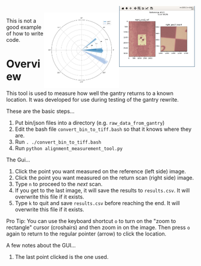 
<img align='right' width='40%' src='https://github.com/phytooracle/gantry_alignment_measurement_tool/raw/main/docs/assets/screen.png'><br>
<img align='right' width='40%' src='https://github.com/phytooracle/gantry_alignment_measurement_tool/raw/main/docs/assets/rose.png'>


This is not a good example of how to write code.

# Overview

This tool is used to measure how well the gantry returns to a known location. It was developed for use during testing of the gantry rewrite.

These are the basic steps...

1. Put bin/json files into a directory (e.g. `raw_data_from_gantry`)
1. Edit the bash file `convert_bin_to_tiff.bash` so that it knows where they are.
1. Run `. ./convert_bin_to_tiff.bash`
1. Run `python alignment_measurement_tool.py`

The Gui...

1. Click the point you want measured on the reference (left side) image.
1. Click the point you want measured on the return scan (right side) image.
1. Type `n` to proceed to the _next_ scan.
1. If you get to the last image, it will save the results to `results.csv`.  It will overwrite this file if it exists.
1. Type `k` to quit and save `results.csv` before reaching the end.  It will overwrite this file if it exists.

Pro Tip: You can use the keyboard shortcut `o` to turn on the "zoom to rectangle" cursor (croshairs) and then zoom in on the image.  Then press `o` again to return to the regular pointer (arrow) to click the location.

A few notes about the GUI...

1. The last point clicked is the one used.

